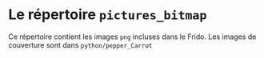 # Le répertoire `pictures_bitmap`

Ce répertoire contient les images `png` incluses dans le Frido.
Les images de couverture sont dans `python/pepper_Carrot`
